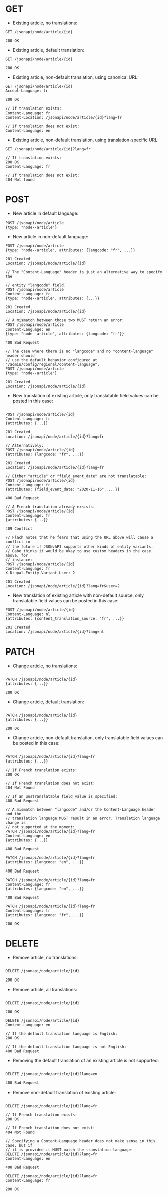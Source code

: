 # GET

* Existing article, no translations:
```
GET /jsonapi/node/article/{id}

200 OK
```

* Existing article, default translation:
```
GET /jsonapi/node/article/{id}

200 OK
```

* Existing article, non-default translation, using canonical URL:
```
GET /jsonapi/node/article/{id}
Accept-Language: fr

200 OK

// If translation exists:
Content-Language: fr
Content-Location: /jsonapi/node/article/{id}?lang=fr

// If translation does not exist:
Content-Language: en
```

* Existing article, non-default translation, using translation-specific URL:
```
GET /jsonapi/node/article/{id}?lang=fr

// If translation exists:
200 OK
Content-Language: fr

// If translation does not exist:
404 Not found
```

# POST

* New article in default language:
```
POST /jsonapi/node/article
{type: "node--article"}
```

* New article in non-default language:
```
POST /jsonapi/node/article
{type: "node--article", attributes: {langcode: "fr", ...}}

201 Created
Location: /jsonapi/node/article/{id}
```
```
// The "Content-Language" header is just an alternative way to specify the

// entity "langcode" field.
POST /jsonapi/node/article
Content-Language: fr
{type: "node--article", attributes: {...}}

201 Created
Location: /jsonapi/node/article/{id}
```
```
// A mismatch between those two MUST return an error:
POST /jsonapi/node/article
Content-Language: en
{type: "node--article", attributes: {langcode: "fr"}}

400 Bad Request
```
```
// The case where there is no "langcode" and no "content-language" header should
// use the default behavior configured at "/admin/config/regional/content-language".
POST /jsonapi/node/article
{type: "node--article"}

201 Created
Location: /jsonapi/node/article/{id}
```

* New translation of existing article, only translatable field values can be
posted in this case:
```

POST /jsonapi/node/article/{id}
Content-Language: fr
{attributes: {...}}

201 Created
Location: /jsonapi/node/article/{id}?lang=fr
```
```
// Alternatively:
POST /jsonapi/node/article/{id}
{attributes: {langcode: "fr", ...}}

201 Created
Location: /jsonapi/node/article/{id}?lang=fr
```
```
// Either "article" or "field_event_date" are not translatable:
POST /jsonapi/node/article/{id}
Content-Language: fr
{attributes: {field_event_date: "2020-11-16", ...}}

400 Bad Request
```
```
// A French translation already exsists:
POST /jsonapi/node/article/{id}
Content-Language: fr
{attributes: {...}}

409 Conflict
```
```
// Plach notes that he fears that using the URL above will cause a conflict in
// the future if JSON:API supports other kinds of entity variants.
// Gabe thinks it would be okay to use custom headers in the case above, for
// instance:
POST /jsonapi/node/article/{id}
Content-Language: fr
X-Drupal-Entity-Variant-User: 2

201 Created
Location: /jsonapi/node/article/{id}?lang=fr&user=2
```

* New translation of existing article with non-default source, only translatable
field values can be posted in this case:
```
POST /jsonapi/node/article/{id}
Content-Language: nl
{attributes: {content_translation_source: "fr", ...}}

201 Created
Location: /jsonapi/node/article/{id}?lang=nl
```

# PATCH

* Change article, no translations:
```

PATCH /jsonapi/node/article/{id}
{attributes: {...}}

200 OK
```

* Change article, default translation:
```

PATCH /jsonapi/node/article/{id}
{attributes: {...}}

200 OK
```

* Change article, non-default translation, only translatable field values can be
posted in this case:
```

PATCH /jsonapi/node/article/{id}?lang=fr
{attributes: {...}}

// If French translation exists:
200 OK

// If French translation does not exist:
404 Not Found

// If an unstranslatable field value is specified:
400 Bad Request
```
```
// A mismatch between "langcode" and/or the Content-Language header and the
// translation language MUST result in an error. Translation language change is
// not supported at the moment:
PATCH /jsonapi/node/article/{id}?lang=fr
Content-Language: en
{attributes: {...}}

400 Bad Request
```
```
PATCH /jsonapi/node/article/{id}?lang=fr
{attributes: {langcode: "en", ...}}

400 Bad Request
```
```
PATCH /jsonapi/node/article/{id}?lang=fr
Content-Language: fr
{attributes: {langcode: "en", ...}}

400 Bad Request
```
```
PATCH /jsonapi/node/article/{id}?lang=fr
Content-Language: fr
{attributes: {langcode: "fr", ...}}

200 OK
```

# DELETE

* Remove article, no translations:
```

DELETE /jsonapi/node/article/{id}

200 OK
```

* Remove article, all translations:
```

DELETE /jsonapi/node/article/{id}

200 OK
```
```
DELETE /jsonapi/node/article/{id}
Content-Language: en

// If the default translation language is English:
200 OK

// If the default translation language is not English:
400 Bad Request
```

* Removing the default translation of an existing article is not supported:
```

DELETE /jsonapi/node/article/{id}?lang=en

400 Bad Request
```

* Remove non-default translation of existing article:

```

DELETE /jsonapi/node/article/{id}?lang=fr

// If French translation exists:
200 OK

// If French translation does not exist:
404 Not Found
```
```
// Specifying a Content-Language header does not make sense in this case, but if
// it is provided it MUST match the translation language:
DELETE /jsonapi/node/article/{id}?lang=fr
Content-Language: en

400 Bad Request
```
```
DELETE /jsonapi/node/article/{id}?lang=fr
Content-Language: fr

200 OK
```
